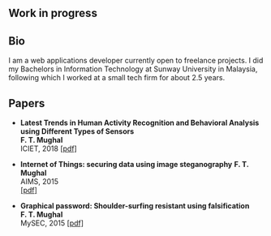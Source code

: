 ## Work in progress
## Bio

I am a web applications developer currently open to freelance projects. I did my Bachelors in Information Technology at Sunway University in Malaysia, following which I worked at a small tech firm for about 2.5 years.

## Papers

- **Latest Trends in Human Activity Recognition and Behavioral Analysis using Different Types of Sensors**  
**F. T. Mughal**  
ICIET, 2018 
[\[pdf\]](https://fizatm.github.io/assets/trends_har_2018.pdf)


- **Internet of Things: securing data using image steganography** 
**F. T. Mughal**  
AIMS, 2015  
[\[pdf\]](http://uksim.info/aims2015/CD/data/8675a310.pdf)

- **Graphical password: Shoulder-surfing resistant using falsification**  
**F. T. Mughal**   
MySEC, 2015 
[\[pdf\]](https://www.researchgate.net/profile/Vahab_Iranmanesh/publication/305054123_Graphical_password_Shoulder-surfing_resistant_using_falsification/links/57d2ea1c08ae6399a38d9a6c/Graphical-password-Shoulder-surfing-resistant-using-falsification.pdf)
